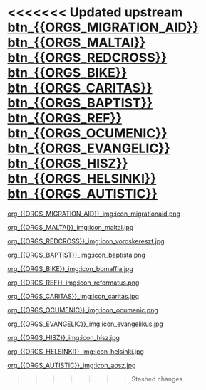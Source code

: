 <<<<<<< Updated upstream
[btn\_{{ORGS_MIGRATION_AID}}](https://www.facebook.com/migrationaid.org/)
[btn\_{{ORGS_MALTAI}}](https://maltai.hu/)
[btn\_{{ORGS_REDCROSS}}](https://voroskereszt.hu/humanitariusvalsag/)
[btn\_{{ORGS_BIKE}}](https://www.facebook.com/budapestbikemaffia/)
[btn\_{{ORGS_CARITAS}}](https://www.facebook.com/karitasz/)
[btn\_{{ORGS_BAPTIST}}](https://www.facebook.com/baptistaszsk/)
[btn\_{{ORGS_REF}}](https://www.facebook.com/MRSZeretetszolgalat/)
[btn\_{{ORGS_OCUMENIC}}](https://segelyszervezet.hu/)
[btn\_{{ORGS_EVANGELIC}}](https://www.evangelikus.hu/hireink/itthon/informaciok-az-ukrajna-orosz-megszallasa-miatt-bajba-kerultek-megsegiteserol)
[btn\_{{ORGS_HISZ}}](http://www.hisz.hu/)
[btn\_{{ORGS_HELSINKI}}](https://helsinki.hu)
[btn\_{{ORGS_AUTISTIC}}](https://aosz.hu/)
=======
[org\_{{ORGS_MIGRATION_AID}}\_img:icon_migrationaid.png](https://migrationaid.org/_fb:migrationaid.org/)

[org\_{{ORGS_MALTAI}}\_img:icon_maltai.jpg](https://maltai.hu/_fb:maltai.szeretetszolgalat)

[org\_{{ORGS_REDCROSS}}\_img:icon_voroskereszt.jpg](https://voroskereszt.hu/humanitariusvalsag/_fb:magyar.voroskereszt.1/)

[org\_{{ORGS_BAPTIST}}\_img:icon_baptista.png](https://baptistaszsk.hu/_fb:baptistaszsk/)

[org\_{{ORGS_BIKE}}\_img:icon_bbmaffia.jpg](https://bikemaffia.com/_fb:budapestbikemaffia/)

[org\_{{ORGS_REF}}\_img:icon_reformatus.png](https://jobbadni.hu/_fb:MRSZeretetszolgalat/)

[org\_{{ORGS_CARITAS}}\_img:icon_caritas.jpg](https://karitasz.hu/_fb:karitasz/)

[org\_{{ORGS_OCUMENIC}}\_img:icon_ocumenic.png](https://segelyszervezet.hu/_fb:segelyszervezet/)

[org\_{{ORGS_EVANGELIC}}\_img:icon_evangelikus.jpg](https://www.evangelikus.hu/hireink/itthon/informaciok-az-ukrajna-orosz-megszallasa-miatt-bajba-kerultek-megsegiteserol/_fb:evangelikus/)

[org\_{{ORGS_HISZ}}\_img:icon_hisz.jpg](https://hisz.hu/_fb:hiszhivatalos/)

[org\_{{ORGS_HELSINKI}}\_img:icon_helsinki.jpg](https://helsinki.hu/_fb:helsinkibizottsag/)

[org\_{{ORGS_AUTISTIC}}\_img:icon_aosz.jpg](https://aosz.hu/_fb:minden100/)
>>>>>>> Stashed changes
